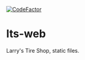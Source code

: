 [![CodeFactor](https://www.codefactor.io/repository/github/idobyte/lts-web/badge)](https://www.codefactor.io/repository/github/idobyte/lts-web)
# lts-web
Larry's Tire Shop, static files.
